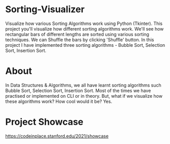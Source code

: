 # Sorting-Visualizer
Visualize how various Sorting Algorithms work using Python (Tkinter). This project you'll visualize how different sorting algorithms work.
We'll see how rectangular bars of different lengths are sorted using various sorting techniques. We can Shuffle the bars by clicking 'Shuffle' button.
In this project I have implemented three sorting algorithms - Bubble Sort, Selection Sort, Insertion Sort.

# About
In Data Structures & Algorithms, we all have learnt sorting algorithms such Bubble Sort, Selection Sort, Insertion Sort.
Most of the times we have practised or implemented on CLI or in theory. But, what if we visualize how these algorithms work?
How cool would it be? Yes.

# Project Showcase
https://codeinplace.stanford.edu/2021/showcase
